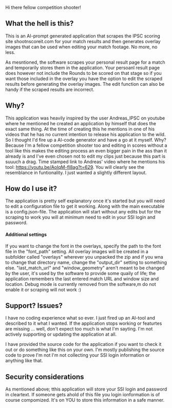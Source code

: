Hi there fellow competition shooter!

## What the hell is this?

This is an AI-prompt generated application that scrapes the IPSC scoring site shootnscoreit.com for your match results and then generates overlay images that can be used when editing your match footage.
No more, no less.

As mesntioned, the software scrapes your personal result page for a match and temporarily stores them in the application. Your persoanl result page does however not include the Rounds to be scored on that stage so if you want those included in the overlay you have the option to edit the scraped results before generating the overlay images. The edit function can also be handy if the scraped results are
incorrect.

## Why?
This application was heavily inspired by the user Andreas_IPSC on youtube where he mentioned he created an application by himself that does the exact same thing. At the time of creating this he mentions in one of his videos that he has no current intention to release his application to the wild. So I thought I'd fire up a AI-code generator and have a go at it myself.
Why? Because I'm a fellow competition shooter too and editing in scores without a tool like this makes the editing process an even bigger pain in the ass than it already is and I've even chosen not to edit my clips just because this part is suuuch a drag.
Time stamped link to Andreas' video where he mentions his tool: https://youtu.be/AoIqM-fI8ag?t=629. You will clearly see the resemblance in funtionality. I just wanted a slightly different layout.


## How do I use it?
The application is pretty self explanatory once it's started but you will need to edit a configuration file to get it working.
Along with the main executable is a config.json-file. The application will start without any edits but for the scraping to work you will at minimum need to edit in your SSI login and password.


#### Additional settings
If you want to change the font in the overlays, specify the path to the font file in the "font_path" setting.
All overlay images will be created in a subfolder called "overlays" wherever you unpacked the zip and if you wna to change that directory name, change the "output_dir" setting to something else.
"last_match_url" and "window_geometry" aren't meant to be changed by the user, it's used by the software to provide some quaily of life; the application remembers the last entered match URL and window size and location.
Debug mode is currently removed from the software,m do not enable it or scraping will not work :)


## Support? Issues?
I have no coding experience what so ever. I just fired up an AI-tool and described to it what I wanted. If the application stops working or featurtes are missing ... well, don't expect too much is what I'm sayting.
I'm not actively supporting or updating the application at all.

I have provided the source code for the application if you want to check it out or do something like this on your own. I'm mostly publishing the source code to prove I'm not I'm not collecting your SSI login information or anything like that.

## Security considerations
As mentioned above; tthis application will store your SSI login and password in cleartext. If someone gets ahold of this file you login ionformation is of course compomized.
It's on YOU to store this information in a safe manner.
